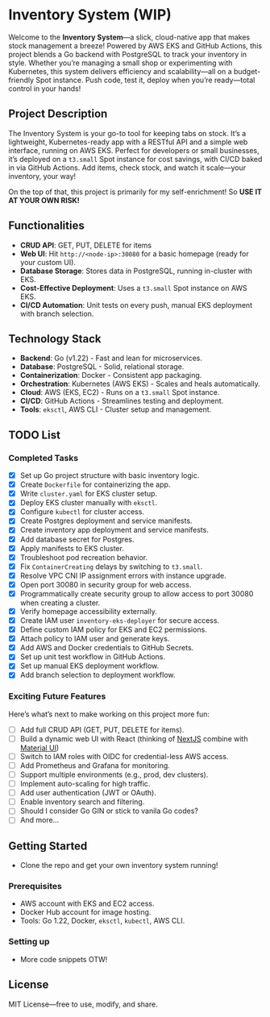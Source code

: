 # Inventory System (WIP)

Welcome to the **Inventory System**—a slick, cloud-native app that makes stock management a breeze! Powered by AWS EKS and GitHub Actions, this project blends a Go backend with PostgreSQL to track your inventory in style. Whether you’re managing a small shop or experimenting with Kubernetes, this system delivers efficiency and scalability—all on a budget-friendly Spot instance. Push code, test it, deploy when you’re ready—total control in your hands!

## Project Description

The Inventory System is your go-to tool for keeping tabs on stock. It’s a lightweight, Kubernetes-ready app with a RESTful API and a simple web interface, running on AWS EKS. Perfect for developers or small businesses, it’s deployed on a `t3.small` Spot instance for cost savings, with CI/CD baked in via GitHub Actions. Add items, check stock, and watch it scale—your inventory, your way!

On the top of that, this project is primarily for my self-enrichment! So **USE IT AT YOUR OWN RISK!**

## Functionalities

- **CRUD API**: GET, PUT, DELETE for items
- **Web UI**: Hit `http://<node-ip>:30080` for a basic homepage (ready for your custom UI).
- **Database Storage**: Stores data in PostgreSQL, running in-cluster with EKS.
- **Cost-Effective Deployment**: Uses a `t3.small` Spot instance on AWS EKS.
- **CI/CD Automation**: Unit tests on every push, manual EKS deployment with branch selection.

## Technology Stack

- **Backend**: Go (v1.22) - Fast and lean for microservices.
- **Database**: PostgreSQL - Solid, relational storage.
- **Containerization**: Docker - Consistent app packaging.
- **Orchestration**: Kubernetes (AWS EKS) - Scales and heals automatically.
- **Cloud**: AWS (EKS, EC2) - Runs on a `t3.small` Spot instance.
- **CI/CD**: GitHub Actions - Streamlines testing and deployment.
- **Tools**: `eksctl`, AWS CLI - Cluster setup and management.

## TODO List

### Completed Tasks
- [x] Set up Go project structure with basic inventory logic.
- [x] Create `Dockerfile` for containerizing the app.
- [x] Write `cluster.yaml` for EKS cluster setup.
- [x] Deploy EKS cluster manually with `eksctl`.
- [x] Configure `kubectl` for cluster access.
- [x] Create Postgres deployment and service manifests.
- [x] Create inventory app deployment and service manifests.
- [x] Add database secret for Postgres.
- [x] Apply manifests to EKS cluster.
- [x] Troubleshoot pod recreation behavior.
- [x] Fix `ContainerCreating` delays by switching to `t3.small`.
- [x] Resolve VPC CNI IP assignment errors with instance upgrade.
- [x] Open port 30080 in security group for web access.
- [x] Programmatically create security group to allow access to port 30080 when creating a cluster.
- [x] Verify homepage accessibility externally.
- [x] Create IAM user `inventory-eks-deployer` for secure access.
- [x] Define custom IAM policy for EKS and EC2 permissions.
- [x] Attach policy to IAM user and generate keys.
- [x] Add AWS and Docker credentials to GitHub Secrets.
- [x] Set up unit test workflow in GitHub Actions.
- [x] Set up manual EKS deployment workflow.
- [x] Add branch selection to deployment workflow.

### Exciting Future Features
Here’s what’s next to make working on this project more fun:
- [ ] Add full CRUD API (GET, PUT, DELETE for items).
- [ ] Build a dynamic web UI with React (thinking of [NextJS](https://nextjs.org/) combine with [Material UI](https://material-ui.com/))
- [ ] Switch to IAM roles with OIDC for credential-less AWS access.
- [ ] Add Prometheus and Grafana for monitoring.
- [ ] Support multiple environments (e.g., prod, dev clusters).
- [ ] Implement auto-scaling for high traffic.
- [ ] Add user authentication (JWT or OAuth).
- [ ] Enable inventory search and filtering.
- [ ] Should I consider Go GIN or stick to vanila Go codes?
- [ ] And more...

## Getting Started

- Clone the repo and get your own inventory system running!

### Prerequisites
- AWS account with EKS and EC2 access.
- Docker Hub account for image hosting.
- Tools: Go 1.22, Docker, `eksctl`, `kubectl`, AWS CLI.

### Setting up

- More code snippets OTW!


## License

MIT License—free to use, modify, and share.